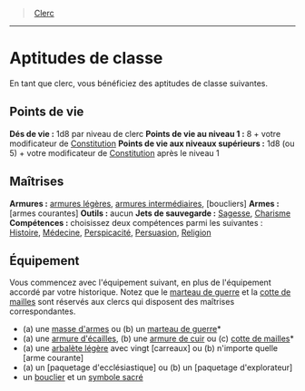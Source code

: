 ﻿---
!Generic
Id: cleric_hd.md#aptitudes-de-classe
ParentLink: cleric_hd.md#clerc
Name: Aptitudes de classe
ParentName: Clerc
NameLevel: 1
Attributes: {}
---
> [Clerc](hd_cleric.md)

---

# Aptitudes de classe

En tant que clerc, vous bénéficiez des aptitudes de classe suivantes.

## Points de vie

**Dés de vie :** 1d8 par niveau de clerc
**Points de vie au niveau 1 :** 8 + votre modificateur de [Constitution](hd_abilities_constitution.md)
**Points de vie aux niveaux supérieurs :** 1d8 (ou 5) + votre modificateur de [Constitution](hd_abilities_constitution.md) après le niveau 1

## Maîtrises

**Armures :** [armures légères](hd_armor_armures_legeres.md), [armures intermédiaires](hd_armor_armures_intermediaires.md), [boucliers]
**Armes :** [armes courantes]
**Outils :** aucun
**Jets de sauvegarde :** [Sagesse](hd_abilities_wisdom.md), [Charisme](hd_abilities_charisma.md)
**Compétences :** choisissez deux compétences parmi les suivantes : [Histoire](hd_abilities_intelligence_histoire.md), [Médecine](hd_abilities_wisdom_medecine.md), [Perspicacité](hd_abilities_wisdom_perspicacite.md), [Persuasion](hd_abilities_charisma_persuasion.md), [Religion](hd_abilities_intelligence_religion.md)

## Équipement

Vous commencez avec l'équipement suivant, en plus de l'équipement accordé par votre historique. Notez que le [marteau de guerre](hd_equipment_marteau_de_guerre.md) et la [cotte de mailles](hd_equipment_cotte_de_mailles.md) sont réservés aux clercs qui disposent des maîtrises correspondantes.

* (a) une [masse d'armes](hd_equipment_masse_darmes.md) ou (b) un [marteau de guerre](hd_equipment_marteau_de_guerre.md)*
* (a) une [armure d'écailles](hd_equipment_armure_decailles.md), (b) une [armure de cuir](hd_equipment_armure_de_cuir.md) ou (c) [cotte de mailles](hd_equipment_cotte_de_mailles.md)*
* (a) une [arbalète légère](hd_equipment_arbalete_legere.md) avec vingt [carreaux] ou (b) n'importe quelle [arme courante]
* (a) un [paquetage d'ecclésiastique] ou (b) un [paquetage d'explorateur]
* un [bouclier](armor_hd.md#bouclier) et un [symbole sacré](hd_equipment_properties_symbole_sacre.md)


